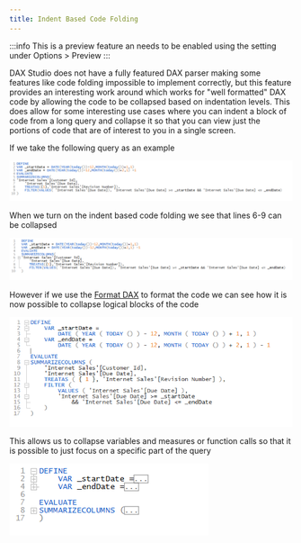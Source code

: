 ```yaml
---
title: Indent Based Code Folding
---
```


:::info
This is a preview feature an needs to be enabled using the setting under Options > Preview
:::

DAX Studio does not have a fully featured DAX parser making some features like code folding impossible to implement correctly, but this feature provides an interesting work around which works for "well formatted" DAX code by allowing the code to be collapsed based on indentation levels. This does allow for some interesting use cases where you can indent a block of code from a long query and collapse it so that you can view just the portions of code that are of interest to you in a single screen.

If we take the following query as an example

![](./indent-code-folding-unformatted.png)

When we turn on the indent based code folding we see that lines 6-9 can be collapsed

![](./indent-code-folding-unformatted1.png)

However if we use the [Format DAX](../daxformatter-support) to format the code we can see how it is now possible to collapse logical blocks of the code

![](./indent-code-folding-formatted.png)

This allows us to collapse variables and measures or function calls so that it is possible to just focus on a specific part of the query

![](./indent-code-folding-formatted-folded.png)